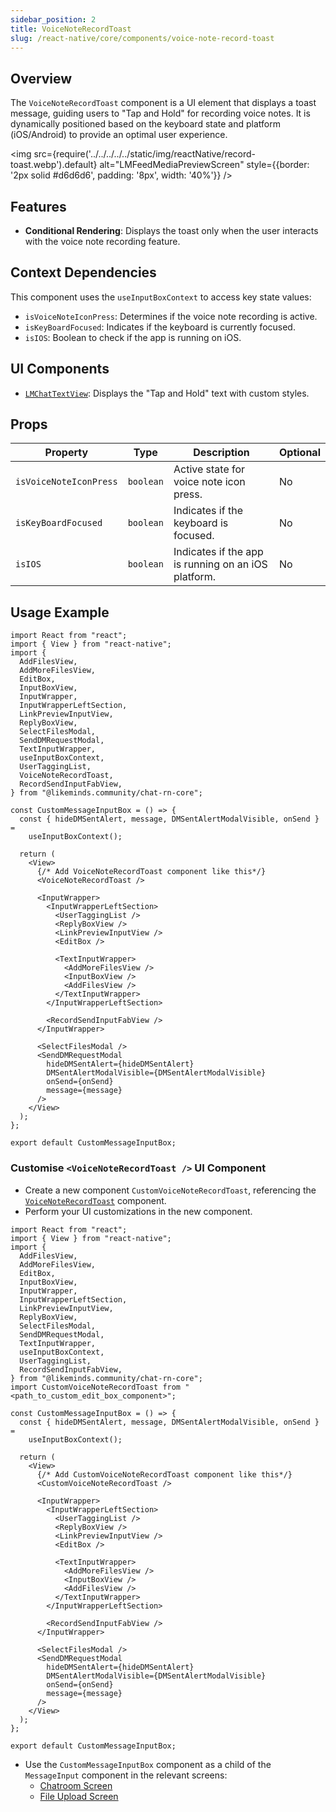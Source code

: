 ```yaml
---
sidebar_position: 2
title: VoiceNoteRecordToast
slug: /react-native/core/components/voice-note-record-toast
---
```


## Overview

The `VoiceNoteRecordToast` component is a UI element that displays a toast message, guiding users to "Tap and Hold" for recording voice notes. It is dynamically positioned based on the keyboard state and platform (iOS/Android) to provide an optimal user experience.

<img
src={require('../../../../../static/img/reactNative/record-toast.webp').default}
alt="LMFeedMediaPreviewScreen"
style={{border: '2px solid #d6d6d6', padding: '8px', width: '40%'}}
/>

## Features

- **Conditional Rendering**: Displays the toast only when the user interacts with the voice note recording feature.

## Context Dependencies

This component uses the `useInputBoxContext` to access key state values:

- `isVoiceNoteIconPress`: Determines if the voice note recording is active.
- `isKeyBoardFocused`: Indicates if the keyboard is currently focused.
- `isIOS`: Boolean to check if the app is running on iOS.

## UI Components

- [`LMChatTextView`](../Fundamentals/text_view.md): Displays the "Tap and Hold" text with custom styles.

## Props

| Property               | Type      | Description                                         | Optional |
| ---------------------- | --------- | --------------------------------------------------- | -------- |
| `isVoiceNoteIconPress` | `boolean` | Active state for voice note icon press.             | No       |
| `isKeyBoardFocused`    | `boolean` | Indicates if the keyboard is focused.               | No       |
| `isIOS`                | `boolean` | Indicates if the app is running on an iOS platform. | No       |

## Usage Example

```tsx
import React from "react";
import { View } from "react-native";
import {
  AddFilesView,
  AddMoreFilesView,
  EditBox,
  InputBoxView,
  InputWrapper,
  InputWrapperLeftSection,
  LinkPreviewInputView,
  ReplyBoxView,
  SelectFilesModal,
  SendDMRequestModal,
  TextInputWrapper,
  useInputBoxContext,
  UserTaggingList,
  VoiceNoteRecordToast,
  RecordSendInputFabView,
} from "@likeminds.community/chat-rn-core";

const CustomMessageInputBox = () => {
  const { hideDMSentAlert, message, DMSentAlertModalVisible, onSend } =
    useInputBoxContext();

  return (
    <View>
      {/* Add VoiceNoteRecordToast component like this*/}
      <VoiceNoteRecordToast />

      <InputWrapper>
        <InputWrapperLeftSection>
          <UserTaggingList />
          <ReplyBoxView />
          <LinkPreviewInputView />
          <EditBox />

          <TextInputWrapper>
            <AddMoreFilesView />
            <InputBoxView />
            <AddFilesView />
          </TextInputWrapper>
        </InputWrapperLeftSection>

        <RecordSendInputFabView />
      </InputWrapper>

      <SelectFilesModal />
      <SendDMRequestModal
        hideDMSentAlert={hideDMSentAlert}
        DMSentAlertModalVisible={DMSentAlertModalVisible}
        onSend={onSend}
        message={message}
      />
    </View>
  );
};

export default CustomMessageInputBox;
```

### Customise `<VoiceNoteRecordToast />` UI Component

- Create a new component `CustomVoiceNoteRecordToast`, referencing the [`VoiceNoteRecordToast`](https://github.com/LikeMindsCommunity/likeminds-chat-reactnative/blob/master/likeminds-chat-reactnative-integration/ChatSX/components/VoiceNoteRecordToast/index.tsx) component.
- Perform your UI customizations in the new component.

```tsx
import React from "react";
import { View } from "react-native";
import {
  AddFilesView,
  AddMoreFilesView,
  EditBox,
  InputBoxView,
  InputWrapper,
  InputWrapperLeftSection,
  LinkPreviewInputView,
  ReplyBoxView,
  SelectFilesModal,
  SendDMRequestModal,
  TextInputWrapper,
  useInputBoxContext,
  UserTaggingList,
  RecordSendInputFabView,
} from "@likeminds.community/chat-rn-core";
import CustomVoiceNoteRecordToast from "<path_to_custom_edit_box_component>";

const CustomMessageInputBox = () => {
  const { hideDMSentAlert, message, DMSentAlertModalVisible, onSend } =
    useInputBoxContext();

  return (
    <View>
      {/* Add CustomVoiceNoteRecordToast component like this*/}
      <CustomVoiceNoteRecordToast />

      <InputWrapper>
        <InputWrapperLeftSection>
          <UserTaggingList />
          <ReplyBoxView />
          <LinkPreviewInputView />
          <EditBox />

          <TextInputWrapper>
            <AddMoreFilesView />
            <InputBoxView />
            <AddFilesView />
          </TextInputWrapper>
        </InputWrapperLeftSection>

        <RecordSendInputFabView />
      </InputWrapper>

      <SelectFilesModal />
      <SendDMRequestModal
        hideDMSentAlert={hideDMSentAlert}
        DMSentAlertModalVisible={DMSentAlertModalVisible}
        onSend={onSend}
        message={message}
      />
    </View>
  );
};

export default CustomMessageInputBox;
```

- Use the `CustomMessageInputBox` component as a child of the `MessageInput` component in the relevant screens:
  - [Chatroom Screen](../../Screens/LMChatroomScreen.md)
  - [File Upload Screen](../../Screens/LMChatroomFileUploadScreen.md)

